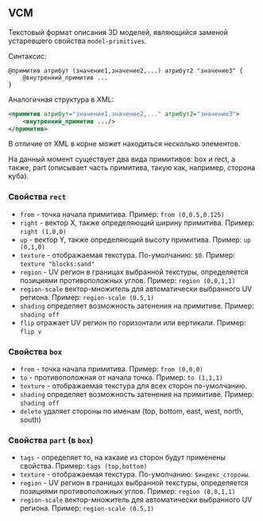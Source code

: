 ## VCM

Текстовый формат описания 3D моделей, являющийся заменой устаревшего свойства `model-primitives`.

Синтаксис:

```
@примитив атрибут (значение1,значение2,...) атрибут2 "значение3" {
    @внутренний_примитив ...
}
```

Аналогичная структура в XML:

```xml
<примитив атрибут="значение1,значение2,..." атрибут2="значение3">
    <внутренний_примитив .../>
</примитив>
```

В отличие от XML в корне может находиться несколько элементов.

На данный момент существует два вида примитивов: box и rect, а также, part (описывает часть примитива, такую как, например, сторона куба).

### Свойства `rect`

- `from` - точка начала примитива. Пример: `from (0,0.5,0.125)`
- `right` - вектор X, также определяющий ширину примитива. Пример: `right (1,0,0)`
- `up` - вектор Y, также определяющий высоту примитива. Пример: `up (0,1,0)`
- `texture` - отображаемая текстура. По-умолчанию: `$0`. Пример: `texture "blocks:sand"`
- `region` - UV регион в границах выбранной текстуры, определяется позициями противоположных углов. Пример: `region (0,0,1,1)`
- `region-scale` вектор-множитель для автоматически выбранного UV региона. Пример: `region-scale (0.5,1)`
- `shading` определяет возможность затенения на примитиве. Пример: `shading off`
- `flip` отражает UV регион по горизонтали или вертикали. Пример: `flip v`

### Свойства `box`

- `from` - точка начала примитива. Пример: `from (0,0,0)`
- `to` - противоположная от начала точка. Пример: `to (1,1,1)`
- `texture` - отображаемая текстура для всех сторон по-умолчанию.
- `shading` определяет возможность затенения на примитиве. Пример: `shading off`
- `delete` удаляет стороны по именам (top, bottom, east, west, north, south)

### Свойства `part` (в `box`)

- `tags` - определяет то, на какаие из сторон будут применены свойства. Пример: `tags (top,bottom)`
- `texture` - отображаемая текстура. По-умолчанию: `$индекс_стороны`.
- `region` - UV регион в границах выбранной текстуры, определяется позициями противоположных углов. Пример: `region (0,0,1,1)`
- `region-scale` вектор-множитель для автоматически выбранного UV региона. Пример: `region-scale (0.5,1)`
